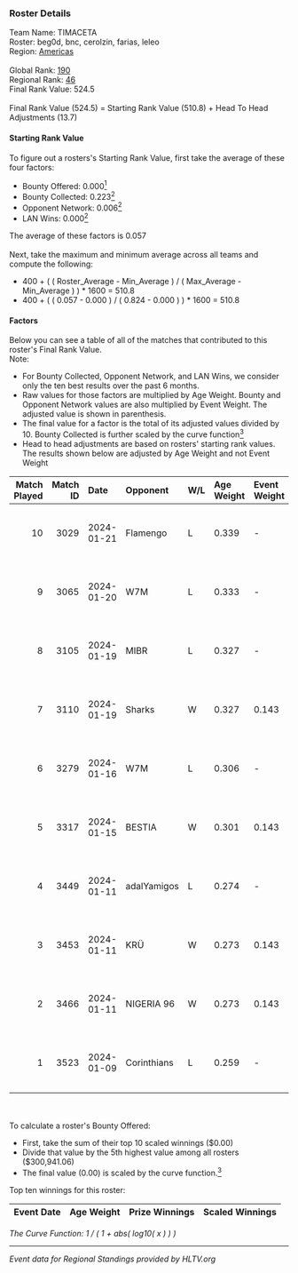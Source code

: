 ### Roster Details<br />
Team Name: TIMACETA<br />
Roster: beg0d, bnc, cerolzin, farias, leleo<br />
Region: [Americas]( ../standings_americas.md)<br />
<br />
Global Rank: [190](../standings_global.md)<br />
Regional Rank: [46]( ../standings_americas.md)<br />
Final Rank Value:  524.5<br />
<br />
Final Rank Value (524.5) = Starting Rank Value (510.8) + Head To Head Adjustments (13.7)<br />

#### Starting Rank Value<br />
To figure out a rosters's Starting Rank Value, first take the average of these four factors:<br />
- Bounty Offered: 0.000[<sup>1</sup>](#table2)
- Bounty Collected: 0.223[<sup>2</sup>](#table1)
- Opponent Network: 0.006[<sup>2</sup>](#table1)
- LAN Wins: 0.000[<sup>2</sup>](#table1)

The average of these factors is 0.057<br />
<br />
Next, take the maximum and minimum average across all teams and compute the following:<br />
- 400 + ( ( Roster_Average - Min_Average ) / ( Max_Average - Min_Average ) ) * 1600 = 510.8
- 400 + ( ( 0.057 - 0.000 ) / ( 0.824 - 0.000 ) ) * 1600 = 510.8


#### Factors<br />
Below you can see a table of all of the matches that contributed to this roster's Final Rank Value.<br />
Note:<br />

- For Bounty Collected, Opponent Network, and LAN Wins, we consider only the ten best results over the past 6 months.
- Raw values for those factors are multiplied by Age Weight. Bounty and Opponent Network values are also multiplied by Event Weight. The adjusted value is shown in parenthesis.
- The final value for a factor is the total of its adjusted values divided by 10. Bounty Collected is further scaled by the curve function[<sup>3</sup>](#curveFunction)
- Head to head adjustments are based on rosters' starting rank values. The results shown below are adjusted by Age Weight and not Event Weight
<span id="table1"></span><br />


| Match Played | Match ID | Date       | Opponent    | W/L | Age Weight | Event Weight | Bounty Collected | Opponent Network | LAN Wins  | H2H Adj. | Roster                              |
| -: | -: | :- | :- | :- | :- | :- | :- | :- | :- | -: | :- |
|           10 |     3029 | 2024-01-21 | Flamengo    | L   | 0.339      | -            | -                | -                | -         |    -5.14 | beg0d, bnc, cerolzin, farias, leleo |
|            9 |     3065 | 2024-01-20 | W7M         | L   | 0.333      | -            | -                | -                | -         |    -2.03 | beg0d, bnc, cerolzin, farias, leleo |
|            8 |     3105 | 2024-01-19 | MIBR        | L   | 0.327      | -            | -                | -                | -         |    -0.03 | beg0d, bnc, cerolzin, farias, leleo |
|            7 |     3110 | 2024-01-19 | Sharks      | W   | 0.327      | 0.143        | 0.031 (0.001)    | 0.530 (0.025)    | 0 (0.000) |     9.41 | beg0d, bnc, cerolzin, farias, leleo |
|            6 |     3279 | 2024-01-16 | W7M         | L   | 0.306      | -            | -                | -                | -         |    -1.83 | beg0d, bnc, cerolzin, farias, leleo |
|            5 |     3317 | 2024-01-15 | BESTIA      | W   | 0.301      | 0.143        | 0.026 (0.001)    | 0.626 (0.027)    | 0 (0.000) |     8.78 | beg0d, bnc, cerolzin, farias, leleo |
|            4 |     3449 | 2024-01-11 | adalYamigos | L   | 0.274      | -            | -                | -                | -         |    -2.78 | beg0d, bnc, cerolzin, farias, leleo |
|            3 |     3453 | 2024-01-11 | KRÜ         | W   | 0.273      | 0.143        | 0.017 (0.001)    | 0.145 (0.006)    | 0 (0.000) |     7.02 | beg0d, bnc, cerolzin, farias, leleo |
|            2 |     3466 | 2024-01-11 | NIGERIA 96  | W   | 0.273      | 0.143        | 0.000 (0.000)    | 0.000 (0.000)    | 0 (0.000) |     3.02 | beg0d, bnc, cerolzin, farias, leleo |
|            1 |     3523 | 2024-01-09 | Corinthians | L   | 0.259      | -            | -                | -                | -         |    -2.74 | beg0d, bnc, cerolzin, farias, leleo |

<br />
<span id="table2"></span><br />
To calculate a roster's Bounty Offered:<br />

- First, take the sum of their top 10 scaled winnings ($0.00)
- Divide that value by the 5th highest value among all rosters ($300,941.06)
- The final value (0.00) is scaled by the curve function.[<sup>3</sup>](#curveFunction)

Top ten winnings for this roster:<br />

| Event Date | Age Weight | Prize Winnings | Scaled Winnings |
| :- | -: | :- | :- |


<span id="curveFunction"></span>_The Curve Function: 1 / ( 1 + abs( log10( x ) ) )_<br />

---
_Event data for Regional Standings provided by HLTV.org_<br />
